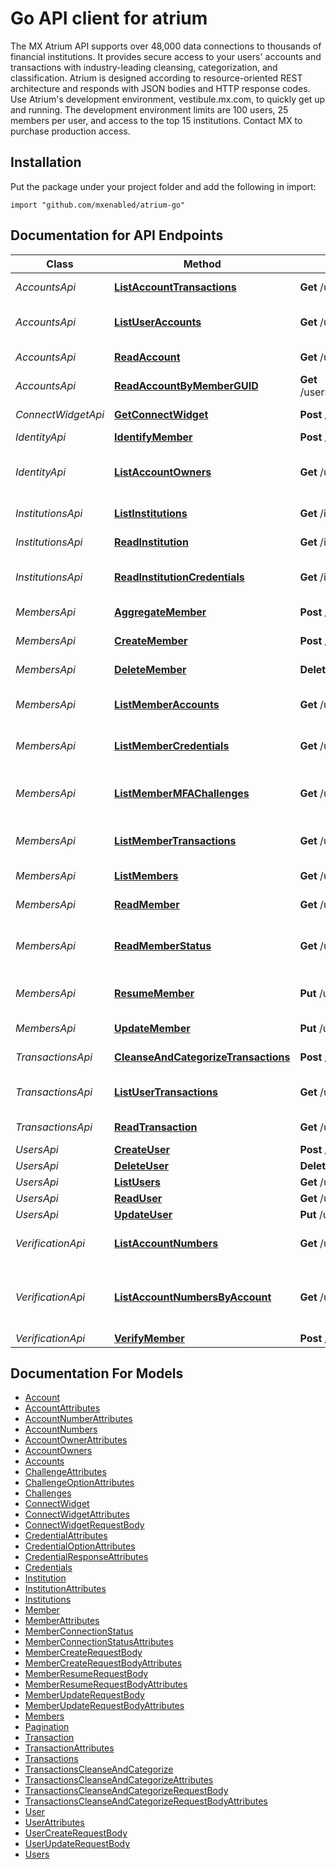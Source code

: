 # Go API client for atrium

The MX Atrium API supports over 48,000 data connections to thousands of financial institutions. It provides secure access to your users' accounts and transactions with industry-leading cleansing, categorization, and classification.  Atrium is designed according to resource-oriented REST architecture and responds with JSON bodies and HTTP response codes.  Use Atrium's development environment, vestibule.mx.com, to quickly get up and running. The development environment limits are 100 users, 25 members per user, and access to the top 15 institutions. Contact MX to purchase production access. 

## Installation
Put the package under your project folder and add the following in import:
```golang
import "github.com/mxenabled/atrium-go"
```

## Documentation for API Endpoints

Class | Method | HTTP request | Description
------------ | ------------- | ------------- | -------------
*AccountsApi* | [**ListAccountTransactions**](docs/AccountsApi.md#listaccounttransactions) | **Get** /users/{user_guid}/accounts/{account_guid}/transactions | List account transactions
*AccountsApi* | [**ListUserAccounts**](docs/AccountsApi.md#listuseraccounts) | **Get** /users/{user_guid}/accounts | List accounts for a user
*AccountsApi* | [**ReadAccount**](docs/AccountsApi.md#readaccount) | **Get** /users/{user_guid}/accounts/{account_guid} | Read an account
*AccountsApi* | [**ReadAccountByMemberGUID**](docs/AccountsApi.md#readaccountbymemberguid) | **Get** /users/{user_guid}/members/{member_guid}/accounts/{account_guid} | Read an account
*ConnectWidgetApi* | [**GetConnectWidget**](docs/ConnectWidgetApi.md#getconnectwidget) | **Post** /users/{user_guid}/connect_widget_url | Embedding in a website
*IdentityApi* | [**IdentifyMember**](docs/IdentityApi.md#identifymember) | **Post** /users/{user_guid}/members/{member_guid}/identify | Identify
*IdentityApi* | [**ListAccountOwners**](docs/IdentityApi.md#listaccountowners) | **Get** /users/{user_guid}/members/{member_guid}/account_owners | List member account owners
*InstitutionsApi* | [**ListInstitutions**](docs/InstitutionsApi.md#listinstitutions) | **Get** /institutions | List institutions
*InstitutionsApi* | [**ReadInstitution**](docs/InstitutionsApi.md#readinstitution) | **Get** /institutions/{institution_code} | Read institution
*InstitutionsApi* | [**ReadInstitutionCredentials**](docs/InstitutionsApi.md#readinstitutioncredentials) | **Get** /institutions/{institution_code}/credentials | Read institution credentials
*MembersApi* | [**AggregateMember**](docs/MembersApi.md#aggregatemember) | **Post** /users/{user_guid}/members/{member_guid}/aggregate | Aggregate member
*MembersApi* | [**CreateMember**](docs/MembersApi.md#createmember) | **Post** /users/{user_guid}/members | Create member
*MembersApi* | [**DeleteMember**](docs/MembersApi.md#deletemember) | **Delete** /users/{user_guid}/members/{member_guid} | Delete member
*MembersApi* | [**ListMemberAccounts**](docs/MembersApi.md#listmemberaccounts) | **Get** /users/{user_guid}/members/{member_guid}/accounts | List member accounts
*MembersApi* | [**ListMemberCredentials**](docs/MembersApi.md#listmembercredentials) | **Get** /users/{user_guid}/members/{member_guid}/credentials | List member credentials
*MembersApi* | [**ListMemberMFAChallenges**](docs/MembersApi.md#listmembermfachallenges) | **Get** /users/{user_guid}/members/{member_guid}/challenges | List member MFA challenges
*MembersApi* | [**ListMemberTransactions**](docs/MembersApi.md#listmembertransactions) | **Get** /users/{user_guid}/members/{member_guid}/transactions | List member transactions
*MembersApi* | [**ListMembers**](docs/MembersApi.md#listmembers) | **Get** /users/{user_guid}/members | List members
*MembersApi* | [**ReadMember**](docs/MembersApi.md#readmember) | **Get** /users/{user_guid}/members/{member_guid} | Read member
*MembersApi* | [**ReadMemberStatus**](docs/MembersApi.md#readmemberstatus) | **Get** /users/{user_guid}/members/{member_guid}/status | Read member connection status
*MembersApi* | [**ResumeMember**](docs/MembersApi.md#resumemember) | **Put** /users/{user_guid}/members/{member_guid}/resume | Resume aggregation from MFA
*MembersApi* | [**UpdateMember**](docs/MembersApi.md#updatemember) | **Put** /users/{user_guid}/members/{member_guid} | Update member
*TransactionsApi* | [**CleanseAndCategorizeTransactions**](docs/TransactionsApi.md#cleanseandcategorizetransactions) | **Post** /cleanse_and_categorize | Categorize transactions
*TransactionsApi* | [**ListUserTransactions**](docs/TransactionsApi.md#listusertransactions) | **Get** /users/{user_guid}/transactions | List transactions for a user
*TransactionsApi* | [**ReadTransaction**](docs/TransactionsApi.md#readtransaction) | **Get** /users/{user_guid}/transactions/{transaction_guid} | Read a transaction
*UsersApi* | [**CreateUser**](docs/UsersApi.md#createuser) | **Post** /users | Create user
*UsersApi* | [**DeleteUser**](docs/UsersApi.md#deleteuser) | **Delete** /users/{user_guid} | Delete user
*UsersApi* | [**ListUsers**](docs/UsersApi.md#listusers) | **Get** /users | List users
*UsersApi* | [**ReadUser**](docs/UsersApi.md#readuser) | **Get** /users/{user_guid} | Read user
*UsersApi* | [**UpdateUser**](docs/UsersApi.md#updateuser) | **Put** /users/{user_guid} | Update user
*VerificationApi* | [**ListAccountNumbers**](docs/VerificationApi.md#listaccountnumbers) | **Get** /users/{user_guid}/members/{member_guid}/account_numbers | Read account numbers
*VerificationApi* | [**ListAccountNumbersByAccount**](docs/VerificationApi.md#listaccountnumbersbyaccount) | **Get** /users/{user_guid}/accounts/{account_guid}/account_numbers | Read account numbers by account GUID
*VerificationApi* | [**VerifyMember**](docs/VerificationApi.md#verifymember) | **Post** /users/{user_guid}/members/{member_guid}/verify | Verify


## Documentation For Models

 - [Account](docs/Account.md)
 - [AccountAttributes](docs/AccountAttributes.md)
 - [AccountNumberAttributes](docs/AccountNumberAttributes.md)
 - [AccountNumbers](docs/AccountNumbers.md)
 - [AccountOwnerAttributes](docs/AccountOwnerAttributes.md)
 - [AccountOwners](docs/AccountOwners.md)
 - [Accounts](docs/Accounts.md)
 - [ChallengeAttributes](docs/ChallengeAttributes.md)
 - [ChallengeOptionAttributes](docs/ChallengeOptionAttributes.md)
 - [Challenges](docs/Challenges.md)
 - [ConnectWidget](docs/ConnectWidget.md)
 - [ConnectWidgetAttributes](docs/ConnectWidgetAttributes.md)
 - [ConnectWidgetRequestBody](docs/ConnectWidgetRequestBody.md)
 - [CredentialAttributes](docs/CredentialAttributes.md)
 - [CredentialOptionAttributes](docs/CredentialOptionAttributes.md)
 - [CredentialResponseAttributes](docs/CredentialResponseAttributes.md)
 - [Credentials](docs/Credentials.md)
 - [Institution](docs/Institution.md)
 - [InstitutionAttributes](docs/InstitutionAttributes.md)
 - [Institutions](docs/Institutions.md)
 - [Member](docs/Member.md)
 - [MemberAttributes](docs/MemberAttributes.md)
 - [MemberConnectionStatus](docs/MemberConnectionStatus.md)
 - [MemberConnectionStatusAttributes](docs/MemberConnectionStatusAttributes.md)
 - [MemberCreateRequestBody](docs/MemberCreateRequestBody.md)
 - [MemberCreateRequestBodyAttributes](docs/MemberCreateRequestBodyAttributes.md)
 - [MemberResumeRequestBody](docs/MemberResumeRequestBody.md)
 - [MemberResumeRequestBodyAttributes](docs/MemberResumeRequestBodyAttributes.md)
 - [MemberUpdateRequestBody](docs/MemberUpdateRequestBody.md)
 - [MemberUpdateRequestBodyAttributes](docs/MemberUpdateRequestBodyAttributes.md)
 - [Members](docs/Members.md)
 - [Pagination](docs/Pagination.md)
 - [Transaction](docs/Transaction.md)
 - [TransactionAttributes](docs/TransactionAttributes.md)
 - [Transactions](docs/Transactions.md)
 - [TransactionsCleanseAndCategorize](docs/TransactionsCleanseAndCategorize.md)
 - [TransactionsCleanseAndCategorizeAttributes](docs/TransactionsCleanseAndCategorizeAttributes.md)
 - [TransactionsCleanseAndCategorizeRequestBody](docs/TransactionsCleanseAndCategorizeRequestBody.md)
 - [TransactionsCleanseAndCategorizeRequestBodyAttributes](docs/TransactionsCleanseAndCategorizeRequestBodyAttributes.md)
 - [User](docs/User.md)
 - [UserAttributes](docs/UserAttributes.md)
 - [UserCreateRequestBody](docs/UserCreateRequestBody.md)
 - [UserUpdateRequestBody](docs/UserUpdateRequestBody.md)
 - [Users](docs/Users.md)

